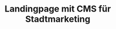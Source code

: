 ---
title: Landingpage mit CMS für Stadtmarketing
description: Design und Programmierung der Landingpage in React, CMS in Strapi, UX/UI Design. Kommunikation mit Kunden.
tags: [React, TailwindCSS, RestAPI,CMS, UX/UI Design, Figma]
--- 